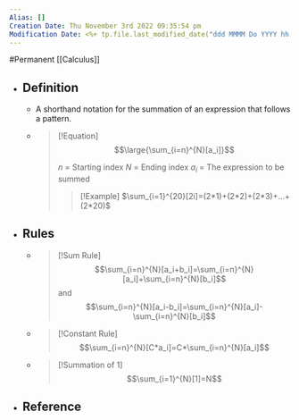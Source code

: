 ```yaml
---
Alias: []
Creation Date: Thu November 3rd 2022 09:35:54 pm 
Modification Date: <%+ tp.file.last_modified_date("ddd MMMM Do YYYY hh:mm:ss a") %>
---
```

#Permanent [[Calculus]]

- ## Definition
	- A shorthand notation for the summation of an expression that follows a pattern.
	- > [!Equation]
	  > $$\large{\sum_{i=n}^{N}[a_i]}$$
	  > 
	  > $n$ = Starting index
	  > $N$ = Ending index
	  > $a_i$ = The expression to be summed
	  > 
	  > > [!Example]
	  > > $\sum_{i=1}^{20}[2i]=(2*1)+(2*2)+(2*3)+...+(2*20)$
- ## Rules
	- > [!Sum Rule]
	  > $$\sum_{i=n}^{N}[a_i+b_i]=\sum_{i=n}^{N}[a_i]+\sum_{i=n}^{N}[b_i]$$
	  > and
	  > $$\sum_{i=n}^{N}[a_i-b_i]=\sum_{i=n}^{N}[a_i]-\sum_{i=n}^{N}[b_i]$$
	- > [!Constant Rule]
	  > $$\sum_{i=n}^{N}[C*a_i]=C*\sum_{i=n}^{N}[a_i]$$
	- > [!Summation of 1]
	  > $$\sum_{i=1}^{N}[1]=N$$
- ## Reference